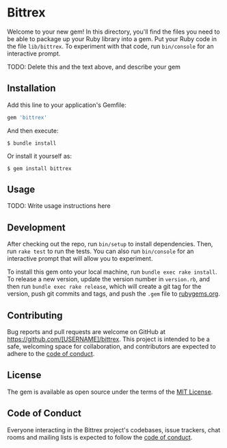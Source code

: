 # Bittrex

Welcome to your new gem! In this directory, you'll find the files you need to be able to package up your Ruby library into a gem. Put your Ruby code in the file `lib/bittrex`. To experiment with that code, run `bin/console` for an interactive prompt.

TODO: Delete this and the text above, and describe your gem

## Installation

Add this line to your application's Gemfile:

```ruby
gem 'bittrex'
```

And then execute:

    $ bundle install

Or install it yourself as:

    $ gem install bittrex

## Usage

TODO: Write usage instructions here

## Development

After checking out the repo, run `bin/setup` to install dependencies. Then, run `rake test` to run the tests. You can also run `bin/console` for an interactive prompt that will allow you to experiment.

To install this gem onto your local machine, run `bundle exec rake install`. To release a new version, update the version number in `version.rb`, and then run `bundle exec rake release`, which will create a git tag for the version, push git commits and tags, and push the `.gem` file to [rubygems.org](https://rubygems.org).

## Contributing

Bug reports and pull requests are welcome on GitHub at https://github.com/[USERNAME]/bittrex. This project is intended to be a safe, welcoming space for collaboration, and contributors are expected to adhere to the [code of conduct](https://github.com/[USERNAME]/bittrex/blob/master/CODE_OF_CONDUCT.md).


## License

The gem is available as open source under the terms of the [MIT License](https://opensource.org/licenses/MIT).

## Code of Conduct

Everyone interacting in the Bittrex project's codebases, issue trackers, chat rooms and mailing lists is expected to follow the [code of conduct](https://github.com/[USERNAME]/bittrex/blob/master/CODE_OF_CONDUCT.md).
